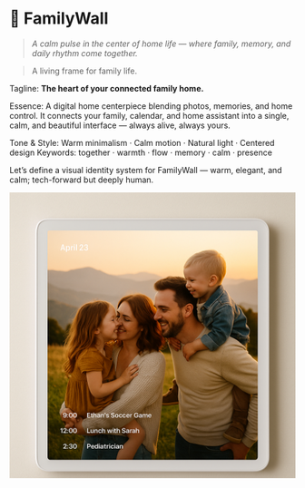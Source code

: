 # 🏡 FamilyWall

> _A calm pulse in the center of home life — where family, memory, and daily rhythm come together._

> A living frame for family life.

Tagline:
**The heart of your connected family home.**


Essence:
A digital home centerpiece blending photos, memories, and home control.
It connects your family, calendar, and home assistant into a single, calm, and beautiful interface — always alive, always yours.

Tone & Style:
Warm minimalism · Calm motion · Natural light · Centered design
Keywords: together · warmth · flow · memory · calm · presence

Let’s define a visual identity system for FamilyWall — warm, elegant, and calm; tech-forward but deeply human.

![Passive mode mockup](./design/images/mockup-passive-mode.png)


